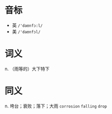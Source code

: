 # 音标

- 英 `/'daʊnfɔ:l/`
- 美 `/'daʊnfɔl/`

# 词义

n. （雨等的）大下特下


# 同义

n. 垮台；衰败；落下；大雨
`corrosion` `falling` `drop`

